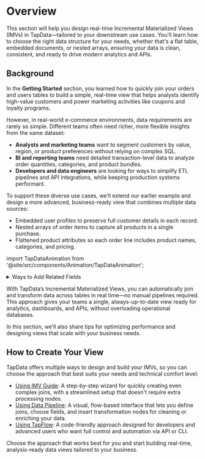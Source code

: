 # Overview

This section will help you design real-time Incremental Materialized Views (IMVs) in TapData—tailored to your downstream use cases. You'll learn how to choose the right data structure for your needs, whether that's a flat table, embedded documents, or nested arrays, ensuring your data is clean, consistent, and ready to drive modern analytics and APIs.

## Background

In the **Getting Started** section, you learned how to quickly join your orders and users tables to build a simple, real-time view that helps analysts identify high-value customers and power marketing activities like coupons and loyalty programs.

However, in real-world e-commerce environments, data requirements are rarely so simple. Different teams often need richer, more flexible insights from the same dataset:

- **Analysts and marketing teams** want to segment customers by value, region, or product preferences without relying on complex SQL.
- **BI and reporting teams** need detailed transaction-level data to analyze order quantities, categories, and product bundles.
- **Developers and data engineers** are looking for ways to simplify ETL pipelines and API integrations, while keeping production systems performant.

To support these diverse use cases, we’ll extend our earlier example and design a more advanced, business-ready view that combines multiple data sources:

- Embedded user profiles to preserve full customer details in each record.
- Nested arrays of order items to capture all products in a single purchase.
- Flattened product attributes so each order line includes product names, categories, and pricing.

import TapDataAnimation from '@site/src/components/Animation/TapDataAnimation';

<TapDataAnimation />


<details><summary>Ways to Add Related Fields</summary>

When designing your Incremental Materialized View, you can choose how data from related tables is included in your main record. TapData lets you customize this structure to match your analysis needs and downstream use cases:

- **Flatten**: Pull selected columns directly into the top level of the main table. Ideal for simple attributes you want to filter or group by (e.g., user_level, country).
- **Embedded Document**: Include all or selected fields as a nested object. Useful for preserving detailed context, such as a user profile with signup date, tier history, or calculated metrics.
- **Embedded Array**: Aggregate multiple related records as an array of objects. Perfect for one-to-many relationships like order items, each enriched with product details.

By combining these methods, you can design a single view that is analysis-ready, API-friendly, and tailored to your business questions—all without complex joins or heavy ETL processes.

</details>

With TapData’s Incremental Materialized Views, you can automatically join and transform data across tables in real time—no manual pipelines required. This approach gives your teams a single, always-up-to-date view ready for analytics, dashboards, and APIs, without overloading operational databases.

In this section, we’ll also share tips for optimizing performance and designing views that scale with your business needs.

## How to Create Your View

TapData offers multiple ways to design and build your IMVs, so you can choose the approach that best suits your needs and technical comfort level:

- [Using IMV Guide](create-views/using-imv-guide.md): A step-by-step wizard for quickly creating even complex joins, with a streamlined setup that doesn't require extra processing nodes.
- [Using Data Pipeline](create-views/using-data-pipeline.md): A visual, flow-based interface that lets you define joins, choose fields, and insert transformation nodes for cleaning or enriching your data.
- [Using TapFlow](create-views/using-tapflow.md): A code-friendly approach designed for developers and advanced users who want full control and automation via API or CLI.

Choose the approach that works best for you and start building real-time, analysis-ready data views tailored to your business.
